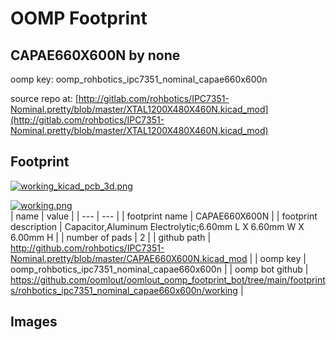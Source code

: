# OOMP Footprint  
## CAPAE660X600N  by none  
  
oomp key: oomp_rohbotics_ipc7351_nominal_capae660x600n  
  
source repo at: [http://gitlab.com/rohbotics/IPC7351-Nominal.pretty/blob/master/XTAL1200X480X460N.kicad_mod](http://gitlab.com/rohbotics/IPC7351-Nominal.pretty/blob/master/XTAL1200X480X460N.kicad_mod)  
## Footprint  
  
[![working_kicad_pcb_3d.png](working_kicad_pcb_3d_600.png)](working_kicad_pcb_3d.png)  
  
[![working.png](working_600.png)](working.png)  
| name | value | 
| --- | --- | 
| footprint name | CAPAE660X600N | 
| footprint description | Capacitor,Aluminum Electrolytic;6.60mm L X 6.60mm W X 6.00mm H | 
| number of pads | 2 | 
| github path | http://github.com/rohbotics/IPC7351-Nominal.pretty/blob/master/CAPAE660X600N.kicad_mod | 
| oomp key | oomp_rohbotics_ipc7351_nominal_capae660x600n | 
| oomp bot github | https://github.com/oomlout/oomlout_oomp_footprint_bot/tree/main/footprints/rohbotics_ipc7351_nominal_capae660x600n/working | 
## Images  
